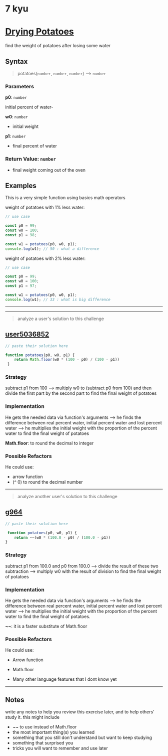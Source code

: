 # 7 kyu

# [Drying Potatoes](https://www.codewars.com/kata/58ce8725c835848ad6000007)

find the weight of potatoes after losing some water

## Syntax

> potatoes(`number`, `number`, `number`) --> `number`

### Parameters

**p0**: `number`

initial percent of water-

**w0**: `number`

- initial weight

**p1**: `number`

- final percent of water

### Return Value: `number`

- final weight coming out of the oven

## Examples

This is a very simple function using basics math operators

weight of potatoes with 1% less water:

```js
// use case

const p0 = 99;
const w0 = 100;
const p1 = 98;

const w1 = potatoes(p0, w0, p1);
console.log(w1); // 50 : what a difference

```

weight of potatoes with 2% less water:

```js
// use case

const p0 = 99;
const w0 = 100;
const p1 = 97;

const w1 = potatoes(p0, w0, p1);
console.log(w1); // 33 : what is big difference

```

---
---

> analyze a user's solution to this challenge

## [user5036852](https://www.codewars.com/users/user5036852)

```js
// paste their solution here

function potatoes(p0, w0, p1) {
    return Math.floor(w0 * (100 - p0) / (100 - p1))
 }

```

### Strategy

subtract p1 from 100 --> multiply w0 to (subtract p0 from 100) and then divide the first part by the second part to find the final weight of potatoes

### Implementation

He gets the needed data via function's arguments --> he finds the difference between real percent water, initial percent water and lost percent water --> he multiplies the initial weight with the proportion of the percent water to find the final weight of potatoes

**Math.floor**: to round the decimal to integer

### Possible Refactors

He could use:

- arrow function
- (^ 0) to round the decimal number

---

> analyze another user's solution to this challenge

## [g964](https://www.codewars.com/users/g964)

```js
// paste their solution here

 function potatoes(p0, w0, p1) {
    return ~~(w0 * (100.0 - p0) / (100.0 - p1))
}

```

### Strategy

subtract p1 from 100.0 and p0 from 100.0 --> divide the result of these two subtraction --> multiply w0 with the result of division to find the final weight of potatoes


### Implementation

He gets the needed data via function's arguments --> he finds the difference between real percent water, initial percent water and lost percent water --> he multiplies the initial weight with the proportion of the percent water to find the final weight of potatoes.

**~~**: it is a faster substitute of Math.floor

### Possible Refactors

He could use:

- Arrow function

- Math.floor

- Many other language features that I dont know yet


---

## Notes

write any notes to help you review this exercise later, and to help others' study it. this might include

- ~~ to use instead of Math.floor
- the most important thing(s) you learned
- something that you still don't understand but want to keep studying
- something that surprised you
- tricks you will want to remember and use later
